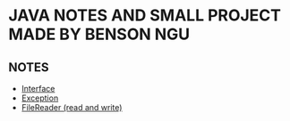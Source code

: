 # JAVA NOTES AND SMALL PROJECT MADE BY BENSON NGU
## NOTES
- [Interface](https://github.com/BensonNgu/java/tree/main/Java%20notes/Interface)
- [Exception](https://github.com/BensonNgu/java/tree/main/Java%20notes/Exception)
- [FileReader (read and write)]()